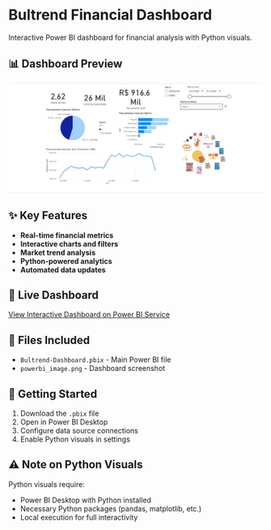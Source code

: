 # Bultrend Financial Dashboard

Interactive Power BI dashboard for financial analysis with Python visuals.

## 📊 Dashboard Preview

![Dashboard Screenshot](powerbi_image.png)

## ✨ Key Features
- **Real-time financial metrics**
- **Interactive charts and filters** 
- **Market trend analysis**
- **Python-powered analytics**
- **Automated data updates**

## 🔗 Live Dashboard
<a href="https://app.powerbi.com/view?r=eyJrIjoiMDc0NjdhZmEtZGY5MC00MWQ1LWE3OWItOWQ3MmZiZTc2YjYzIiwidCI6IjAyZGU0MmU3LTBjODUtNDNlNC1hYjIyLWQ4ZTM2MzJmMWE0NyJ9" target="_blank">View Interactive Dashboard on Power BI Service</a>

## 📁 Files Included
- `Bultrend-Dashboard.pbix` - Main Power BI file
- `powerbi_image.png` - Dashboard screenshot

## 🚀 Getting Started
1. Download the `.pbix` file
2. Open in Power BI Desktop
3. Configure data source connections
4. Enable Python visuals in settings

## ⚠️ Note on Python Visuals
Python visuals require:
- Power BI Desktop with Python installed
- Necessary Python packages (pandas, matplotlib, etc.)
- Local execution for full interactivity

